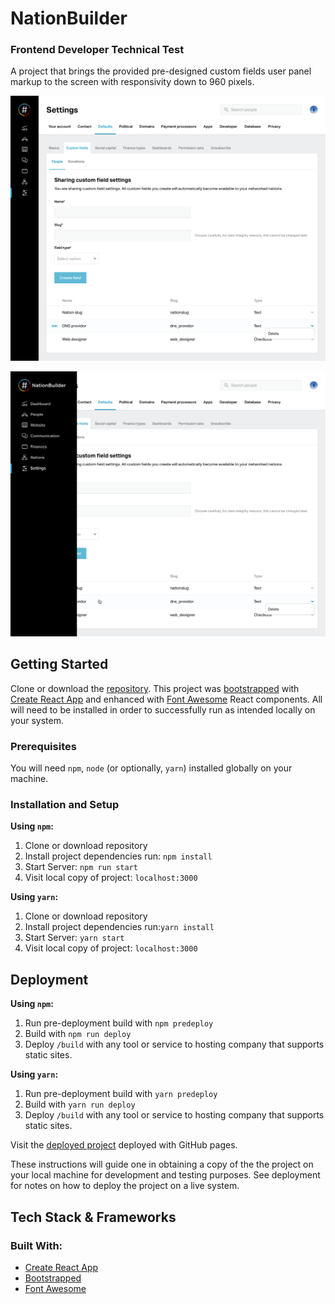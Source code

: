 # NationBuilder

### Frontend Developer Technical Test

A project that brings the provided pre-designed custom fields user panel markup to the screen with responsivity down to 960 pixels.

![Custom fields panel](https://github.com/CodeMeKathy/nb-tech-test/blob/master/public/images/Custom%20fields.png?raw=truee "Custom fields panel")

![Custom fields - nav expanded](https://github.com/CodeMeKathy/nb-tech-test/blob/master/public/images/Custom%20fields%20-%20nav%20expanded.png?raw=true "Custom fields panel- nav expanded")

## Getting Started

Clone or download the [repository](https://github.com/CodeMeKathy/nb-tech-test.git). This project was [bootstrapped](https://getbootstrap.com) with [Create React App](https://github.com/facebook/create-react-app) and enhanced with [Font Awesome](https://fontawesome.com/how-to-use/on-the-web/using-with/react) React components.  All will need to be installed in order to successfully run as intended locally on your system.

### Prerequisites

You will need `npm`, `node` (or optionally, `yarn`) installed globally on your machine.  

### Installation and Setup

**Using `npm`:**  
1. Clone or download repository  
2. Install project dependencies run: `npm install`
3. Start Server: `npm run start`
4. Visit local copy of project: `localhost:3000`

**Using `yarn`:**  
1. Clone or download repository  
2. Install project dependencies run:`yarn install`  
3. Start Server: `yarn start`   
4. Visit local copy of project: `localhost:3000` 

## Deployment

**Using `npm`:**  
1. Run pre-deployment build with `npm predeploy`
2. Build with `npm run deploy`  
4. Deploy `/build` with any tool or service to hosting company that supports static sites.  

**Using `yarn`:**  
1. Run pre-deployment build with `yarn predeploy`
2. Build with `yarn run deploy`  
4. Deploy `/build` with any tool or service to hosting company that supports static sites. 

Visit the [deployed project](https://kathylambert.me/nb-tech-test) deployed with GitHub pages.

These instructions will guide one in obtaining a copy of the the project on your local machine for development and testing purposes. See deployment for notes on how to deploy the project on a live system.

## Tech Stack & Frameworks

### Built With:

* [Create React App](https://github.com/facebook/create-react-app)
* [Bootstrapped](https://getbootstrap.com) 
* [Font Awesome](https://fontawesome.com/how-to-use/on-the-web/using-with/react)
